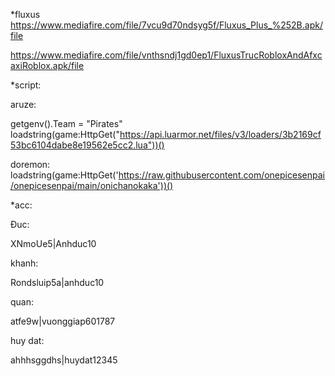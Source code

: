 *fluxus
https://www.mediafire.com/file/7vcu9d70ndsyg5f/Fluxus_Plus_%252B.apk/file

https://www.mediafire.com/file/vnthsndj1gd0ep1/FluxusTrucRobloxAndAfxcaxiRoblox.apk/file

*script:

aruze:

getgenv().Team = "Pirates"
loadstring(game:HttpGet("https://api.luarmor.net/files/v3/loaders/3b2169cf53bc6104dabe8e19562e5cc2.lua"))()

doremon:
loadstring(game:HttpGet('https://raw.githubusercontent.com/onepicesenpai/onepicesenpai/main/onichanokaka'))()

*acc: 

Ðuc:

XNmoUe5|Anhduc10

khanh:

Rondsluip5a|anhduc10

quan:

atfe9w|vuonggiap601787

huy dat:

ahhhsggdhs|huydat12345
